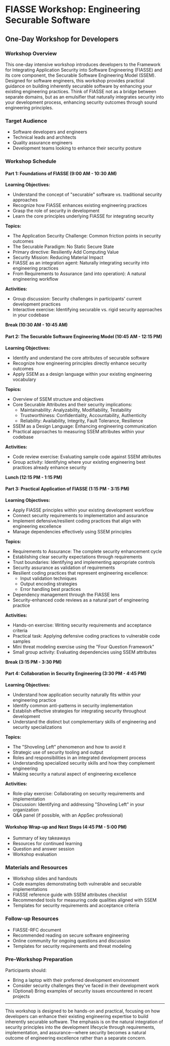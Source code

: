# FIASSE Workshop: Engineering Securable Software  

## One-Day Workshop for Developers

### Workshop Overview

This one-day intensive workshop introduces developers to the Framework for Integrating Application Security into Software Engineering (FIASSE) and its core component, the Securable Software Engineering Model (SSEM). Designed for software engineers, this workshop provides practical guidance on building inherently securable software by enhancing your existing engineering practices. Think of FIASSE not as a bridge between separate domains, but as an emulsifier that naturally integrates security into your development process, enhancing security outcomes through sound engineering principles.

### Target Audience

- Software developers and engineers
- Technical leads and architects
- Quality assurance engineers
- Development teams looking to enhance their security posture

### Workshop Schedule

#### Part 1: Foundations of FIASSE (9:00 AM - 10:30 AM)

**Learning Objectives:**

- Understand the concept of "securable" software vs. traditional security approaches
- Recognize how FIASSE enhances existing engineering practices
- Grasp the role of security in development
- Learn the core principles underlying FIASSE for integrating security

**Topics:**

- The Application Security Challenge: Common friction points in security outcomes
- The Securable Paradigm: No Static Secure State
- Primary directive: Resiliently Add Computing Value
- Security Mission: Reducing Material Impact
- FIASSE as an integration agent: Naturally integrating security into engineering practices
- From Requirements to Assurance (and into operation): A natural engineering workflow

**Activities:**

- Group discussion: Security challenges in participants' current development practices
- Interactive exercise: Identifying securable vs. rigid security approaches in your codebase

**Break (10:30 AM - 10:45 AM)**

#### Part 2: The Securable Software Engineering Model (10:45 AM - 12:15 PM)

**Learning Objectives:**

- Identify and understand the core attributes of securable software
- Recognize how engineering principles directly enhance security outcomes
- Apply SSEM as a design language within your existing engineering vocabulary

**Topics:**

- Overview of SSEM structure and objectives
- Core Securable Attributes and their security implications:
  - Maintainability: Analyzability, Modifiability, Testability
  - Trustworthiness: Confidentiality, Accountability, Authenticity
  - Reliability: Availability, Integrity, Fault Tolerance, Resilience
- SSEM as a Design Language: Enhancing engineering communication
- Practical approaches to measuring SSEM attributes within your codebase

**Activities:**

- Code review exercise: Evaluating sample code against SSEM attributes
- Group activity: Identifying where your existing engineering best practices already enhance security

**Lunch (12:15 PM - 1:15 PM)**

#### Part 3: Practical Application of FIASSE (1:15 PM - 3:15 PM)

**Learning Objectives:**

- Apply FIASSE principles within your existing development workflow
- Connect security requirements to implementation and assurance
- Implement defensive/resilient coding practices that align with engineering excellence
- Manage dependencies effectively using SSEM principles

**Topics:**

- Requirements to Assurance: The complete security enhancement cycle
- Establishing clear security expectations through requirements
- Trust boundaries: Identifying and implementing appropriate controls
- Security assurance as validation of requirements
- Resilient coding practices that represent engineering excellence:
  - Input validation techniques
  - Output encoding strategies
  - Error handling best practices
- Dependency management through the FIASSE lens
- Security-enhanced code reviews as a natural part of engineering practice

**Activities:**

- Hands-on exercise: Writing security requirements and acceptance criteria
- Practical task: Applying defensive coding practices to vulnerable code samples
- Mini threat modeling exercise using the "Four Question Framework"
- Small group activity: Evaluating dependencies using SSEM attributes

**Break (3:15 PM - 3:30 PM)**

#### Part 4: Collaboration in Security Engineering (3:30 PM - 4:45 PM)

**Learning Objectives:**

- Understand how application security naturally fits within your engineering practice
- Identify common anti-patterns in security implementation
- Establish effective strategies for integrating security throughout development
- Understand the distinct but complementary skills of engineering and security specializations

**Topics:**

- The "Shoveling Left" phenomenon and how to avoid it
- Strategic use of security tooling and output
- Roles and responsibilities in an integrated development process
- Understanding specialized security skills and how they complement engineering
- Making security a natural aspect of engineering excellence

**Activities:**

- Role-play exercise: Collaborating on security requirements and implementation
- Discussion: Identifying and addressing "Shoveling Left" in your organization
- Q&A panel (if possible, with an AppSec professional)

#### Workshop Wrap-up and Next Steps (4:45 PM - 5:00 PM)

- Summary of key takeaways
- Resources for continued learning
- Question and answer session
- Workshop evaluation

### Materials and Resources

- Workshop slides and handouts
- Code examples demonstrating both vulnerable and securable implementations
- FIASSE reference guide with SSEM attributes checklist
- Recommended tools for measuring code qualities aligned with SSEM
- Templates for security requirements and acceptance criteria

### Follow-up Resources

- FIASSE-RFC document
- Recommended reading on secure software engineering
- Online community for ongoing questions and discussion
- Templates for security requirements and threat modeling

### Pre-Workshop Preparation

Participants should:

- Bring a laptop with their preferred development environment
- Consider security challenges they've faced in their development work
- (Optional) Bring examples of security issues encountered in recent projects

---

This workshop is designed to be hands-on and practical, focusing on how developers can enhance their existing engineering expertise to build inherently securable software. The emphasis is on the natural integration of security principles into the development lifecycle through requirements, implementation, and assurance—where security becomes a natural outcome of engineering excellence rather than a separate concern.

